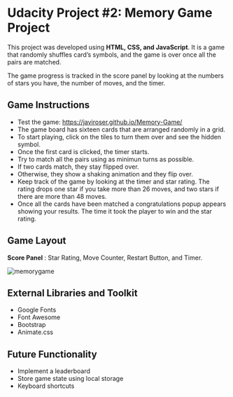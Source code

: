 # Udacity Project #2: Memory Game Project

This project was developed using **HTML, CSS, and JavaScript**. 
It is a game that randomly shuffles card’s symbols, and the game is over once all the pairs are matched.

The game progress is tracked in the score panel by looking at the numbers of stars you have, the number of moves, and the timer.

## Game Instructions

* Test the game: https://javiroser.github.io/Memory-Game/
* The game board has sixteen cards that are arranged randomly in a grid.
* To start playing, click on the tiles to turn them over and see the hidden symbol.
* Once the first card is clicked, the timer starts.
* Try to match all the pairs using as minimun turns as possible.
* If two cards match, they stay flipped over. 
* Otherwise, they show a shaking animation and they flip over.
* Keep track of the game by looking at the timer and star rating. 
  The rating drops one star if you take more than 26 moves, 
  and two stars if there are more than 48 moves.
* Once all the cards have been matched a congratulations popup appears showing your results. 
  The time it took the player to win and the star rating.


## Game Layout

  **Score Panel** : Star Rating, Move Counter, Restart Button, and Timer.


![memorygame](https://user-images.githubusercontent.com/25829140/40877892-01c4a26e-6656-11e8-9f6a-9d6a9cd028a2.jpg)


## External Libraries and Toolkit
* Google Fonts 
* Font Awesome
* Bootstrap
* Animate.css

## Future Functionality

* Implement a leaderboard
* Store game state using local storage
* Keyboard shortcuts





